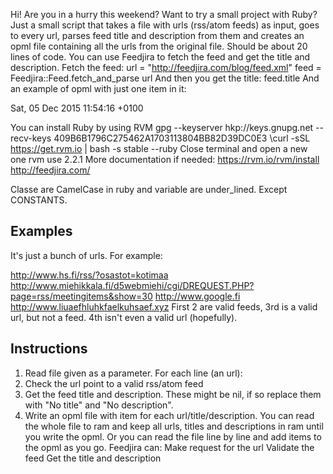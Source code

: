 Hi! Are you in a hurry this weekend? Want to try a small project with Ruby?
Just a small script that takes a file with urls (rss/atom feeds) as input, goes to every url, parses feed title and description from them and creates an opml file containing all the urls from the original file.
Should be about 20 lines of code.
You can use Feedjira to fetch the feed and get the title and description.
Fetch the feed:
url = "http://feedjira.com/blog/feed.xml"
feed = Feedjira::Feed.fetch_and_parse url
And then you get the title:
feed.title
And an example of opml with just one item in it:

<?xml version="1.0" encoding="utf-8" ?>
<opml version="1.1">
<head>
<title>Generated by Seyoung</title>
<dateCreated>Sat, 05 Dec 2015 11:54:16 +0100</dateCreated>
</head>
<body>
<outline title="www.hs.fi/rss/?osastot=politiikka" text="www.hs.fi/rss/?osastot=politiikka" type="rss" xmlUrl="http://www.hs.fi/rss/?osastot=politiikka" />
</body></opml>

You can install Ruby by using RVM
gpg --keyserver hkp://keys.gnupg.net --recv-keys 409B6B1796C275462A1703113804BB82D39DC0E3
\curl -sSL https://get.rvm.io | bash -s stable --ruby
Close terminal and open a new one
rvm use 2.2.1
More documentation if needed:
https://rvm.io/rvm/install
http://feedjira.com/


Classe are CamelCase in ruby and variable are under_lined. Except CONSTANTS.

## Examples

It's just a bunch of urls. For example:

http://www.hs.fi/rss/?osastot=kotimaa
http://www.miehikkala.fi/d5webmiehi/cgi/DREQUEST.PHP?page=rss/meetingitems&show=30
http://www.google.fi
http://www.liuaefhluhkfaelkuhsaef.xyz
First 2 are valid feeds, 3rd is a valid url, but not a feed. 4th isn't even a valid url (hopefully).


## Instructions
1. Read file given as a parameter. For each line (an url):
2. Check the url point to a valid rss/atom feed
3. Get the feed title and description. These might be nil, if so replace them with "No title" and "No description".
4. Write an opml file with item for each url/title/description.
You can read the whole file to ram and keep all urls, titles and descriptions in ram until you write the opml.
Or you can read the file line by line and add items to the opml as you go.
Feedjira can:
Make request for the url
Validate the feed
Get the title and description
